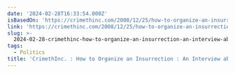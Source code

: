 ```yaml
---
date: '2024-02-28T16:33:54.000Z'
isBasedOn: 'https://crimethinc.com/2008/12/25/how-to-organize-an-insurrection'
link: 'https://crimethinc.com/2008/12/25/how-to-organize-an-insurrection'
slug: >-
  2024-02-28-crimethinc-how-to-organize-an-insurrection-an-interview-about-the-2008
tags:
  - Politics
title: 'CrimethInc. : How to Organize an Insurrection : An Interview about the 2008'
---
```


